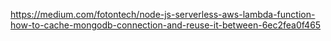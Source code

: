https://medium.com/fotontech/node-js-serverless-aws-lambda-function-how-to-cache-mongodb-connection-and-reuse-it-between-6ec2fea0f465